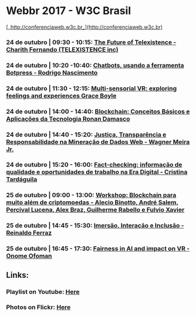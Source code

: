 # Webbr 2017 - W3C Brasil
[_http://conferenciaweb.w3c.br_](http://conferenciaweb.w3c.br)

### 24 de outubro | 09:30 - 10:15: [The Future of Telexistence - Charith Fernando (TELEXISTENCE inc)](/lectures/thefutureoftelexistence.md)

### 24 de outubro | 10:20 -10:40: [Chatbots, usando a ferramenta Botpress - Rodrigo Nascimento](/lectures/chatbots.md)

### 24 de outubro | 11:30 - 12:15: [Multi-sensorial VR: exploring feelings and experiences Grace Boyle](/lectures/multisensorialvr.md)

### 24 de outubro | 14:00 - 14:40: [Blockchain: Conceitos Básicos e Aplicações da Tecnologia Ronan Damasco](/lectures/blockchain.md)

### 24 de outubro | 14:40 - 15:20: [Justiça, Transparência e Responsabilidade na Mineração de Dados Web - Wagner Meira Jr.](/lectures/mineracaodedadosweb.md)

### 24 de outubro | 15:20 - 16:00: [Fact-checking: informação de qualidade e oportunidades de trabalho na Era Digital - Cristina Tardáguila](/lectures/factchecking.md)

### 25 de outubro | 09:00 - 13:00: [Workshop: Blockchain para muito além de criptomoedas - Alecio Binotto, André Salem, Percival Lucena,	Alex Braz, Guilherme Rabello e Fulvio Xavier](/lectures/blockchain02.md)

### 25 de outubro | 14:45 - 15:30: [Imersão, Interação e Inclusão - Reinaldo Ferraz](/lectures/imersaointeracaoinclusao.md)

### 25 de outubro | 16:45 - 17:30: [Fairness in AI and impact on VR - Onome Ofoman](/lectures/fairnessinaiandimpactonvr.md)

## Links:
### Playlist on Youtube: [Here](https://www.youtube.com/watch?v=JBcGj9gabj4&list=PLQq8-9yVHyOZu6cL4vwbnMzCJC6F22Wge)
### Photos on Flickr: [Here](https://www.flickr.com/photos/nicbr/sets/72157674092273191)